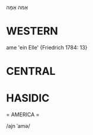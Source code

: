אַמה
אַמָּה

WESTERN
========

ame 'ein Elle' {Friedrich 1784: 13}

CENTRAL
========

HASIDIC
=======
= AMERICA = 

/ajn ˈamə/